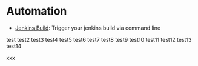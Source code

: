 # Automation

- [Jenkins Build](./jenkins_build/README.md): Trigger your jenkins build via command line

test test2 test3 test4 test5 test6 test7 test8 test9 test10 test11 test12 test13 test14

xxx